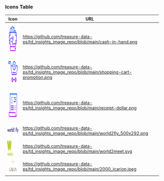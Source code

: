 ### Icons Table

| Icon| URL |
|----------|----------|
| <img src="https://github.com/treasure-data-ps/td_insights_image_repo/blob/main/cash-in-hand.png" width="100" height="100">  | https://github.com/treasure-data-ps/td_insights_image_repo/blob/main/cash-in-hand.png | 
| <img src="https://github.com/treasure-data-ps/td_insights_image_repo/blob/main/shopping-cart-promotion.png" width="100" height="100"> | https://github.com/treasure-data-ps/td_insights_image_repo/blob/main/shopping-cart-promotion.png| 
| <img src="https://github.com/treasure-data-ps/td_insights_image_repo/blob/main/receipt-dollar.png" width="100" height="100"> | https://github.com/treasure-data-ps/td_insights_image_repo/blob/main/receipt-dollar.png|
| <img src="https://github.com/treasure-data-ps/td_insights_image_repo/blob/main/world2fly_500x292.png" width="75" height="50"> | https://github.com/treasure-data-ps/td_insights_image_repo/blob/main/world2fly_500x292.png|
| <img src="https://github.com/treasure-data-ps/td_insights_image_repo/blob/main/world2meet.svg" width="75" height="50"> | https://github.com/treasure-data-ps/td_insights_image_repo/blob/main/world2meet.svg|
| <img src="https://github.com/treasure-data-ps/td_insights_image_repo/blob/main/2000_icarion.jpeg" width="75" height="50"> | https://github.com/treasure-data-ps/td_insights_image_repo/blob/main/2000_icarion.jpeg|


